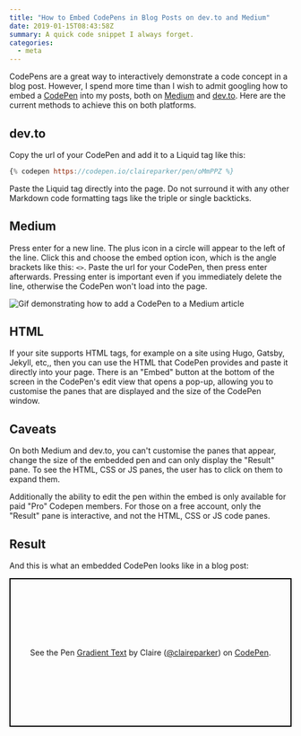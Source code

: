```yaml
---
title: "How to Embed CodePens in Blog Posts on dev.to and Medium"
date: 2019-01-15T08:43:58Z
summary: A quick code snippet I always forget.
categories:
  - meta
---
```


CodePens are a great way to interactively demonstrate a code concept in a blog post. However, I spend more time than I wish to admit googling how to embed a [CodePen](https://codepen.io/) into my posts, both on [Medium](https://medium.com/) and [dev.to](https://dev.to/). Here are the current methods to achieve this on both platforms.

## dev.to

Copy the url of your CodePen and add it to a Liquid tag like this:

<!-- {% raw %} -->
```js
{% codepen https://codepen.io/claireparker/pen/oMmPPZ %}
```
<!-- {% endraw %} -->

Paste the Liquid tag directly into the page. Do not surround it with any other Markdown code formatting tags like the triple or single backticks.

## Medium

Press enter for a new line. The plus icon in a circle will appear to the left of the line. Click this and choose the embed option icon, which is the angle brackets like this: `<>`. Paste the url for your CodePen, then press enter afterwards. Pressing enter is important even if you immediately delete the line, otherwise the CodePen won't load into the page.

![Gif demonstrating how to add a CodePen to a Medium article](/images/medium-codepen.gif)

## HTML

If your site supports HTML tags, for example on a site using Hugo, Gatsby, Jekyll, etc,, then you can use the HTML that CodePen provides and paste it directly into your page. There is an "Embed" button at the bottom of the screen in the CodePen's edit view that opens a pop-up, allowing you to customise the panes that are displayed and the size of the CodePen window.

## Caveats

On both Medium and dev.to, you can't customise the panes that appear, change the size of the embedded pen and can only display the "Result" pane. To see the HTML, CSS or JS panes, the user has to click on them to expand them.

Additionally the ability to edit the pen within the embed is only available for paid "Pro" Codepen members. For those on a free account, only the "Result" pane is interactive, and not the HTML, CSS or JS code panes.

## Result

And this is what an embedded CodePen looks like in a blog post:

<p class="codepen" data-height="265" data-theme-id="0" data-default-tab="result" data-user="claireparker" data-slug-hash="Zvwzby" style="height: 265px; box-sizing: border-box; display: flex; align-items: center; justify-content: center; border: 2px solid black; margin: 1em 0; padding: 1em;" data-pen-title="Gradient Text">
  <span>See the Pen <a href="https://codepen.io/claireparker/pen/Zvwzby/">
  Gradient Text</a> by Claire (<a href="https://codepen.io/claireparker">@claireparker</a>)
  on <a href="https://codepen.io">CodePen</a>.</span>
</p>
<script async src="https://static.codepen.io/assets/embed/ei.js"></script>
